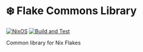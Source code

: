 # :snowflake: Flake Commons Library

[![NixOS][nixos-badge]][nixos]
[![Build and Test][ci-badge]][ci]

Common library for Nix Flakes

[nixos]: https://nixos.org/
[nixos-badge]: https://img.shields.io/badge/NixOS-blue.svg?logo=NixOS&logoColor=white
[ci]: https://garnix.io/repo/rake5k/flake-commons
[ci-badge]: https://img.shields.io/endpoint.svg?url=https%3A%2F%2Fgarnix.io%2Fapi%2Fbadges%2Frake5k%2Fflake-commons
